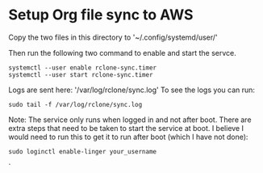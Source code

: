# Setup Org file sync to AWS

Copy the two files in this directory to '~/.config/systemd/user/'

Then run the following two command to enable and start the servce.

```shell
systemctl --user enable rclone-sync.timer
systemctl --user start rclone-sync.timer
```

Logs are sent here: '/var/log/rclone/sync.log'
To see the logs you can run:

``` shell
sudo tail -f /var/log/rclone/sync.log 
```

Note: The service only runs when logged in and not after boot. There are extra steps that need to be taken to start the service at boot. I believe I would need to run this to get it to run after boot (which I have not done):

``` shell
sudo loginctl enable-linger your_username
```

`
